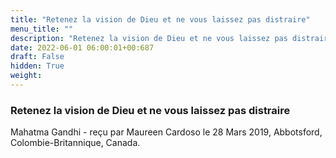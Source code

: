 ```yaml
---
title: "Retenez la vision de Dieu et ne vous laissez pas distraire"
menu_title: ""
description: "Retenez la vision de Dieu et ne vous laissez pas distraire"
date: 2022-06-01 06:00:01+00:687
draft: False
hidden: True
weight:
---
```

### Retenez la vision de Dieu et ne vous laissez pas distraire

Mahatma Gandhi - reçu par Maureen Cardoso le 28 Mars 2019, Abbotsford, Colombie-Britannique, Canada.



